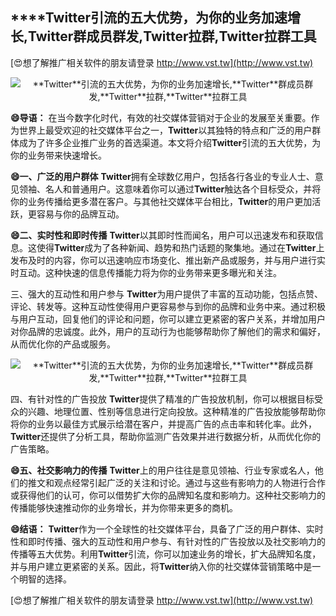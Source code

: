 ## ****Twitter**引流的五大优势，为你的业务加速增长,**Twitter**群成员群发,**Twitter**拉群,**Twitter**拉群工具**

[😍想了解推广相关软件的朋友请登录 http://www.vst.tw](http://www.vst.tw)

 <center><img src="https://vst.tw/MP4/tuiguang/png/1.png" alt="**Twitter**引流的五大优势，为你的业务加速增长,**Twitter**群成员群发,**Twitter**拉群,**Twitter**拉群工具"></center>

**😄导语：**
在当今数字化时代，有效的社交媒体营销对于企业的发展至关重要。作为世界上最受欢迎的社交媒体平台之一，**Twitter**以其独特的特点和广泛的用户群体成为了许多企业推广业务的首选渠道。本文将介绍**Twitter**引流的五大优势，为你的业务带来快速增长。

**😄一、广泛的用户群体**
**Twitter**拥有全球数亿用户，包括各行各业的专业人士、意见领袖、名人和普通用户。这意味着你可以通过**Twitter**触达各个目标受众，并将你的业务传播给更多潜在客户。与其他社交媒体平台相比，**Twitter**的用户更加活跃，更容易与你的品牌互动。

**😄二、实时性和即时传播**
**Twitter**以其即时性而闻名，用户可以迅速发布和获取信息。这使得**Twitter**成为了各种新闻、趋势和热门话题的聚集地。通过在**Twitter**上发布及时的内容，你可以迅速响应市场变化、推出新产品或服务，并与用户进行实时互动。这种快速的信息传播能力将为你的业务带来更多曝光和关注。

三、强大的互动性和用户参与
**Twitter**为用户提供了丰富的互动功能，包括点赞、评论、转发等。这种互动性使得用户更容易参与到你的品牌和业务中来。通过积极与用户互动，回复他们的评论和问题，你可以建立更紧密的客户关系，并增加用户对你品牌的忠诚度。此外，用户的互动行为也能够帮助你了解他们的需求和偏好，从而优化你的产品或服务。

 <center><img src="https://vst.tw/MP4/tuiguang/png/0.png" alt="**Twitter**引流的五大优势，为你的业务加速增长,**Twitter**群成员群发,**Twitter**拉群,**Twitter**拉群工具"></center>

四、有针对性的广告投放
**Twitter**提供了精准的广告投放机制，你可以根据目标受众的兴趣、地理位置、性别等信息进行定向投放。这种精准的广告投放能够帮助你将你的业务以最佳方式展示给潜在客户，并提高广告的点击率和转化率。此外，**Twitter**还提供了分析工具，帮助你监测广告效果并进行数据分析，从而优化你的广告策略。

**😄五、社交影响力的传播**
**Twitter**上的用户往往是意见领袖、行业专家或名人，他们的推文和观点经常引起广泛的关注和讨论。通过与这些有影响力的人物进行合作或获得他们的认可，你可以借势扩大你的品牌知名度和影响力。这种社交影响力的传播能够快速推动你的业务增长，并为你带来更多的商机。

**😄结语：**
**Twitter**作为一个全球性的社交媒体平台，具备了广泛的用户群体、实时性和即时传播、强大的互动性和用户参与、有针对性的广告投放以及社交影响力的传播等五大优势。利用**Twitter**引流，你可以加速业务的增长，扩大品牌知名度，并与用户建立更紧密的关系。因此，将**Twitter**纳入你的社交媒体营销策略中是一个明智的选择。

[😍想了解推广相关软件的朋友请登录 http://www.vst.tw](http://www.vst.tw)



